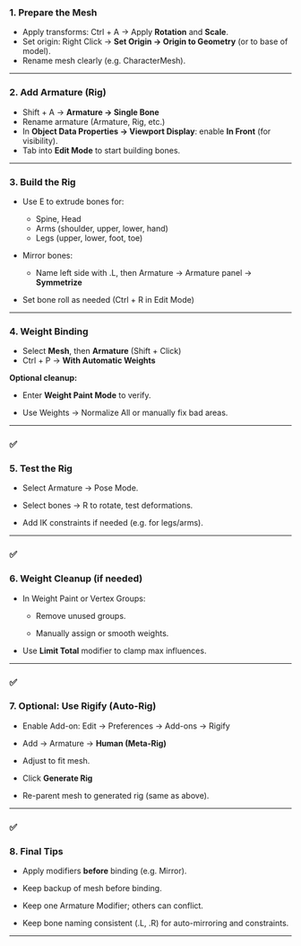 ### **1. Prepare the Mesh**
- Apply transforms: Ctrl + A → Apply **Rotation** and **Scale**.
- Set origin: Right Click → **Set Origin → Origin to Geometry** (or to base of model).
- Rename mesh clearly (e.g. CharacterMesh).

---

### **2. Add Armature (Rig)**
- Shift + A → **Armature → Single Bone**
- Rename armature (Armature, Rig, etc.)
- In **Object Data Properties → Viewport Display**: enable **In Front** (for visibility).
- Tab into **Edit Mode** to start building bones.

---

### **3. Build the Rig**
- Use E to extrude bones for:
    - Spine, Head
    - Arms (shoulder, upper, lower, hand)
    - Legs (upper, lower, foot, toe)
- Mirror bones:
    - Name left side with .L, then Armature → Armature panel → **Symmetrize**
        
- Set bone roll as needed (Ctrl + R in Edit Mode)
    

---

### **4. Weight Binding**
- Select **Mesh**, then **Armature** (Shift + Click)
- Ctrl + P → **With Automatic Weights**

  

**Optional cleanup:**

- Enter **Weight Paint Mode** to verify.
    
- Use Weights → Normalize All or manually fix bad areas.
    

---

### **✅** 

### **5. Test the Rig**

- Select Armature → Pose Mode.
    
- Select bones → R to rotate, test deformations.
    
- Add IK constraints if needed (e.g. for legs/arms).
    

---

### **✅** 

### **6. Weight Cleanup (if needed)**

- In Weight Paint or Vertex Groups:
    
    - Remove unused groups.
        
    - Manually assign or smooth weights.
        
    
- Use **Limit Total** modifier to clamp max influences.
    

---

### **✅** 

### **7. Optional: Use Rigify (Auto-Rig)**

- Enable Add-on: Edit → Preferences → Add-ons → Rigify
    
- Add → Armature → **Human (Meta-Rig)**
    
- Adjust to fit mesh.
    
- Click **Generate Rig**
    
- Re-parent mesh to generated rig (same as above).
    

---

### **✅** 

### **8. Final Tips**

- Apply modifiers **before** binding (e.g. Mirror).
    
- Keep backup of mesh before binding.
    
- Keep one Armature Modifier; others can conflict.
    
- Keep bone naming consistent (.L, .R) for auto-mirroring and constraints.
    

---